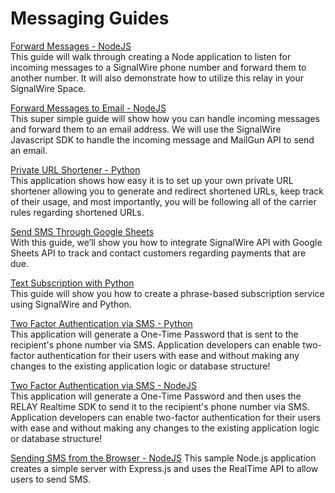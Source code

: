 # Messaging Guides

[Forward Messages - NodeJS](./Forward%20Messages%20-%20NodeJS/)  
This guide will walk through creating a Node application to listen for incoming messages to a SignalWire phone number and forward them to another number. It will also demonstrate how to utilize this relay in your SignalWire Space.

[Forward Messages to Email - NodeJS](./Forward%20Messages%20to%20Email%20-%20NodeJS)  
This super simple guide will show how you can handle incoming messages and forward them to an email address. We will use the SignalWire Javascript SDK to handle the incoming message and MailGun API to send an email.

[Private URL Shortener - Python](./Private-URL-Shortener-Python)  
This application shows how easy it is to set up your own private URL shortener allowing you to generate and redirect shortened URLs, keep track of their usage, and most importantly, you will be following all of the carrier rules regarding shortened URLs.

[Send SMS Through Google Sheets](./Send-SMS-Through-Google-Sheets)  
With this guide, we’ll show you how to integrate SignalWire API with Google Sheets API to track and contact customers regarding payments that are due.

[Text Subscription with Python](./Text%20Subscription%20with%20Python)  
This guide will show you how to create a phrase-based subscription service using SignalWire and Python.

[Two Factor Authentication via SMS - Python](./Two%20Factor%20Authentication%20via%20SMS%20-%20Python)  
This application will generate a One-Time Password that is sent to the recipient's phone number via SMS. Application developers can enable two-factor authentication for their users with ease and without making any changes to the existing application logic or database structure!

[Two Factor Authentication via SMS - NodeJS](./Two%20Factor%20Authentication%20via%20SMS%20-%20NodeJS/)  
This application will generate a One-Time Password and then uses the RELAY Realtime SDK to send it to the recipient's phone number via SMS. Application developers can enable two-factor authentication for their users with ease and without making any changes to the existing application logic or database structure!

[Sending SMS from the Browser - NodeJS](./Sending%20SMS%20from%20the%20Browser%20-%20NodeJS)
This sample Node.js application creates a simple server with Express.js and uses the RealTime API to allow users to send SMS.
